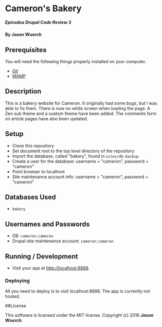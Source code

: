 # Cameron's Bakery

##### Epicodus Drupal Code Review 3

#### By Jason Wuerch

## Prerequisites

You will need the following things properly installed on your computer.

* [Git](http://git-scm.com/)
* [MAMP](http://www.mamp.com/)

## Description

This is a bakery website for Cameron. It originally had some bugs, but I was able to fix them. There is now no white screen when loading the page. A Zen sub theme and a custom theme have been added. The comments form on article pages have also been updated.

## Setup

* Clone this repository
* Set document root to the top level directory of the repository
* Import the database, called "bakery", found in `sites/db-backup`
* Create a user for the database: username = "cameron", password = "cameron"
* Point browser to localhost
* Site maintenance account info: username = "cameron", password = "cameron"

## Databases Used
* `bakery`

## Usernames and Passwords
* DB: `cameron:cameron`
* Drupal site maintenance account: `cameron:cameron`

## Running / Development

* Visit your app at [http://localhost:8888](http://localhost:8888).

### Deploying

All you need to deploy is to visit localhost:8888. The app is currently not hosted.

##License

This software is licensed under the MIT license.
Copyright (c) 2016 _**Jason Wuerch**_.
